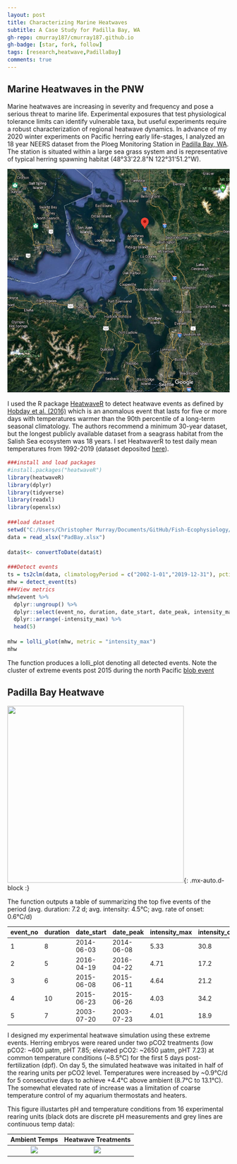```yaml
---
layout: post
title: Characterizing Marine Heatwaves
subtitle: A Case Study for Padilla Bay, WA
gh-repo: cmurray187/cmurray187.github.io
gh-badge: [star, fork, follow]
tags: [research,heatwave,PadillaBay]
comments: true
---
```

## **Marine Heatwaves in the PNW**

Marine heatwaves are increasing in severity and frequency and pose a serious threat to marine life. Experimental exposures that test physiological tolerance limits can identify vulnerable taxa, but useful experiments require a robust characterization of regional heatwave dynamics. In advance of my 2020 winter experiments on Pacific herring early life-stages, I analyzed an 18 year NEERS dataset from the Ploeg Monitoring Station in [Padilla Bay, WA](https://coast.noaa.gov/nerrs/reserves/padilla-bay.html). The station is situated within a large sea grass system and is representative of typical herring spawning habitat (48°33'22.8"N 122°31'51.2"W).

<img src="https://github.com/cmurray187/cmurray187.github.io/blob/master/notebook%20images/Heatwaves/PloegChannel_map.PNG">

I used the R package [HeatwaveR](https://robwschlegel.github.io/heatwaveR/) to detect heatwave events as defined by [Hobday et al. (2016)](https://www.sciencedirect.com/science/article/abs/pii/S0079661116000057) which is an anomalous event that lasts for five or more days with temperatures warmer than the 90th percentile of a long-term seasonal climatology. The authors recommend a minimum 30-year dataset, but the longest publicly available dataset from a seagrass habitat from the Salish Sea ecosystem was 18 years. I set HeatwaverR to test daily mean temperatures from 1992-2019 (dataset deposited [here](https://github.com/cmurray187/Fish-Ecophysiology/blob/master/Heatwave%20Analysis/PadBay.xlsx)). 

```R
###install and load packages
#install.packages("heatwaveR")
library(heatwaveR)
library(dplyr)
library(tidyverse)
library(readxl)
library(openxlsx)

###load dataset
setwd("C:/Users/Christopher Murray/Documents/GitHub/Fish-Ecophysiology/Heatwave Analysis")
data = read_xlsx("PadBay.xlsx")

data$t<- convertToDate(data$t)

###Detect events
ts = ts2clm(data, climatologyPeriod = c("2002-1-01","2019-12-31"), pctile = 90)
mhw = detect_event(ts)
###View metrics
mhw$event %>%
  dplyr::ungroup() %>%
  dplyr::select(event_no, duration, date_start, date_peak, intensity_max, intensity_cumulative, rate_onset) %>%
  dplyr::arrange(-intensity_max) %>%
  head(5)

mhw = lolli_plot(mhw, metric = "intensity_max")
mhw
```

The function produces a lolli_plot denoting all detected events. Note the cluster of extreme events post 2015 during the north Pacific [blob event](https://research.noaa.gov/article/ArtMID/587/ArticleID/2559/So-what-are-marine-heat-waves)

## Padilla Bay Heatwave
<img src="https://raw.githubusercontent.com/cmurray187/Fish-Ecophysiology/master/Heatwave%20Analysis/figs/Padilla%20Bay%20heatwave%20events.png" width="400" height="400">{: .mx-auto.d-block :}


The function outputs a table of summarizing the top five events of the period (avg. duration: 7.2 d; avg. intensity: 4.5°C; avg. rate of onset: 0.6°C/d)

|event_no | duration | date_start | date_peak | intensity_max | intensity_cumulative | rate_onset |
|:-------- | :-------- | :---------- | :--------- | :------------- | :-------------------- | :---------- |
1 | 8 | 2014-06-03 | 2014-06-08 | 5.33 | 30.8 | 0.564 |
2 | 5 | 2016-04-19 | 2016-04-22 | 4.71 | 17.2 | 0.669 |
3 | 6 | 2015-06-08 | 2015-06-11 | 4.64 | 21.2 | 0.649 |
4 | 10 | 2015-06-23 | 2015-06-26 | 4.03 | 34.2 | 0.327 |
5 | 7 | 2003-07-20 | 2003-07-23 | 4.01 | 18.9 | 0.607 |

I designed my experimental heatwave simulation using these extreme events. Herring embryos were reared under two pCO2 treatments (low pCO2: ~600 µatm, pHT 7.85; elevated pCO2: ~2650 µatm, pHT 7.23) at common temperature conditions (~8.5°C) for the first 5 days post-fertilization (dpf). On day 5, the simulated heatwave was initaited in half of the rearing units per pCO2 level. Temperatures were increased by ~0.9°C/d for 5 consecutive days to achieve +4.4°C above ambient (8.7°C to 13.1°C). The somewhat elevated rate of increase was a limitation of coarse temperature control of my aquarium thermostats and heaters. 

This figure illustartes pH and temperature conditions from 16 experimental rearing units (black dots are discrete pH measurements and grey lines are continuous temp data):

Ambient Temps            |  Heatwave Treatments
:-------------------------:|:-------------------------:
![](https://https://raw.githubusercontent.com/cmurray187/Fish-Ecophysiology/master/Heatwave%20Analysis/figs/Fig.%20xx%20-%20Ambient%20temp%20and%20pH%20conditions.JPG)  |  ![](https://raw.githubusercontent.com/cmurray187/Fish-Ecophysiology/master/Heatwave%20Analysis/figs/Fig.%20xx%20-%20Heatwave%20temp%20and%20pH%20conditions.JPG)



